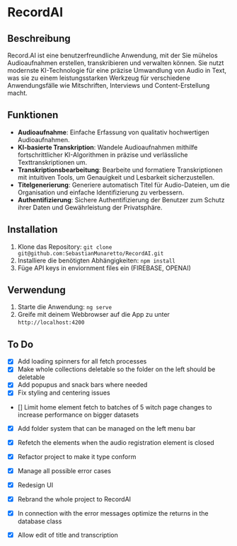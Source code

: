 # RecordAI

## Beschreibung

Record.AI ist eine benutzerfreundliche Anwendung, mit der Sie mühelos Audioaufnahmen erstellen, transkribieren und verwalten können. Sie nutzt modernste KI-Technologie für eine präzise Umwandlung von Audio in Text, was sie zu einem leistungsstarken Werkzeug für verschiedene Anwendungsfälle wie Mitschriften, Interviews und Content-Erstellung macht.

## Funktionen

- **Audioaufnahme**: Einfache Erfassung von qualitativ hochwertigen Audioaufnahmen.
- **KI-basierte Transkription**: Wandele Audioaufnahmen mithilfe fortschrittlicher KI-Algorithmen in präzise und verlässliche Texttranskriptionen um.
- **Transkriptionsbearbeitung**: Bearbeite und formatiere Transkriptionen mit intuitiven Tools, um Genauigkeit und Lesbarkeit sicherzustellen.
- **Titelgenerierung**: Generiere automatisch Titel für Audio-Dateien, um die Organisation und einfache Identifizierung zu verbessern.
- **Authentifizierung**: Sichere Authentifizierung der Benutzer zum Schutz ihrer Daten und Gewährleistung der Privatsphäre.

## Installation

1. Klone das Repository: `git clone git@github.com:SebastianMunaretto/RecordAI.git`
2. Installiere die benötigten Abhängigkeiten: `npm install`
3. Füge API keys in enviornment files ein (FIREBASE, OPENAI)

## Verwendung

1. Starte die Anwendung: `ng serve`
2. Greife mit deinem Webbrowser auf die App zu unter `http://localhost:4200`


## To Do
- [X] Add loading spinners for all fetch processes
- [X] Make whole collections deletable so the folder on the left should be deletable
- [X] Add popupus and snack bars where needed
- [X] Fix styling and centering issues
- [] Limit home element fetch to batches of 5 witch page changes to increase performance on bigger datasets
- [X] Add folder system that can be managed on the left menu bar
- [X] Refetch the elements when the audio registration element is closed
- [X] Refactor project to make it type conform
- [X] Manage all possible error cases
- [X] Redesign UI
- [X] Rebrand the whole project to RecordAI
- [X] In connection with the error messages optimize the returns in the database class
- [X] Allow edit of title and transcription

